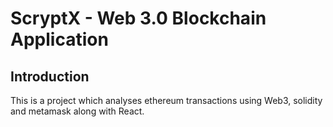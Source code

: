 # ScryptX - Web 3.0 Blockchain Application

## Introduction
This is a project which analyses ethereum transactions using Web3, solidity and metamask along with React.

